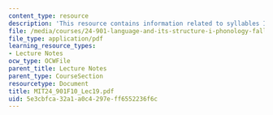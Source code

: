 ```yaml
---
content_type: resource
description: 'This resource contains information related to syllables II: sonority. '
file: /media/courses/24-901-language-and-its-structure-i-phonology-fall-2010/5e3cbfca32a1a0c4297eff6552236f6c_MIT24_901F10_Lec19.pdf
file_type: application/pdf
learning_resource_types:
- Lecture Notes
ocw_type: OCWFile
parent_title: Lecture Notes
parent_type: CourseSection
resourcetype: Document
title: MIT24_901F10_Lec19.pdf
uid: 5e3cbfca-32a1-a0c4-297e-ff6552236f6c
---
```

